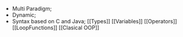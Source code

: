 - Multi Paradigm;
- Dynamic;
- Syntax based on C and Java;
[[Types]]
[[Variables]]
[[Operators]]
[[LoopFunctions]]
[[Clasical OOP]]